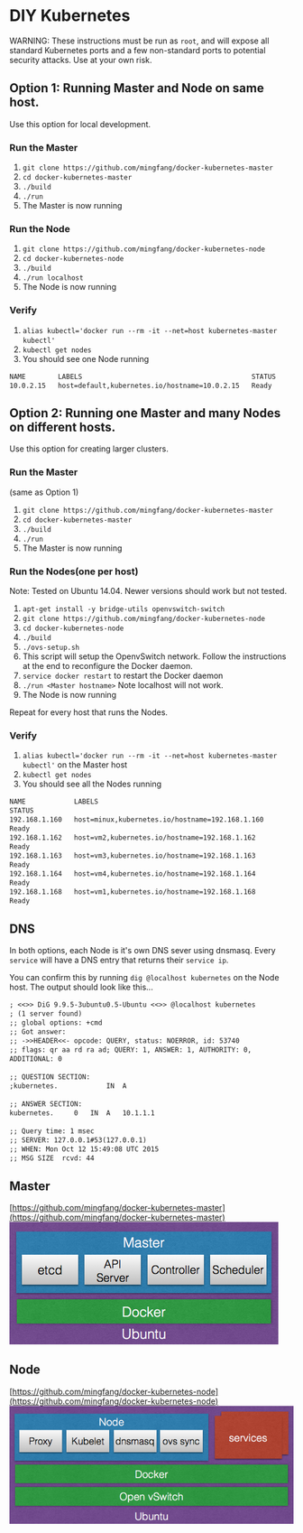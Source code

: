 # DIY Kubernetes
WARNING: These instructions must be run as ``root``, and will expose all standard Kubernetes ports and a few non-standard ports to potential security attacks.  Use at your own risk.

## Option 1: Running Master and Node on same host.
Use this option for local development.

### Run the Master
1. ```git clone https://github.com/mingfang/docker-kubernetes-master```
2. ```cd docker-kubernetes-master```
3. ```./build```
4. ```./run```
5. The Master is now running

### Run the Node
1. ```git clone https://github.com/mingfang/docker-kubernetes-node```
2. ```cd docker-kubernetes-node```
3. ```./build```
4. ```./run localhost```
5. The Node is now running

### Verify
1. ```alias kubectl='docker run --rm -it --net=host kubernetes-master kubectl'```
2. ```kubectl get nodes```
3. You should see one Node running
```
NAME        LABELS                                          STATUS
10.0.2.15   host=default,kubernetes.io/hostname=10.0.2.15   Ready
```

## Option 2: Running one Master and many Nodes on different hosts.
Use this option for creating larger clusters.

### Run the Master
(same as Option 1)

1. ```git clone https://github.com/mingfang/docker-kubernetes-master```
2. ```cd docker-kubernetes-master```
3. ```./build```
4. ```./run```
5. The Master is now running

### Run the Nodes(one per host)
Note: Tested on Ubuntu 14.04.  Newer versions should work but not tested.

1. ```apt-get install -y bridge-utils openvswitch-switch```
2. ```git clone https://github.com/mingfang/docker-kubernetes-node```
3. ```cd docker-kubernetes-node```
4. ```./build```
5. ```./ovs-setup.sh```
6. This script will setup the OpenvSwitch network. Follow the instructions at the end to reconfigure the Docker daemon.
7. ```service docker restart``` to restart the Docker daemon
8. ```./run <Master hostname>``` Note localhost will not work.
9. The Node is now running

Repeat for every host that runs the Nodes.

### Verify
1. ```alias kubectl='docker run --rm -it --net=host kubernetes-master kubectl'``` on the Master host
2. ```kubectl get nodes```
3. You should see all the Nodes running
```
NAME            LABELS                                            STATUS
192.168.1.160   host=minux,kubernetes.io/hostname=192.168.1.160   Ready
192.168.1.162   host=vm2,kubernetes.io/hostname=192.168.1.162     Ready
192.168.1.163   host=vm3,kubernetes.io/hostname=192.168.1.163     Ready
192.168.1.164   host=vm4,kubernetes.io/hostname=192.168.1.164     Ready
192.168.1.168   host=vm1,kubernetes.io/hostname=192.168.1.168     Ready
```

## DNS
In both options, each Node is it's own DNS sever using dnsmasq.  Every ```service``` will have a DNS entry that returns their ```service ip```.  

You can confirm this by running ```dig @localhost kubernetes``` on the Node host.  The output should look like this...
```
; <<>> DiG 9.9.5-3ubuntu0.5-Ubuntu <<>> @localhost kubernetes
; (1 server found)
;; global options: +cmd
;; Got answer:
;; ->>HEADER<<- opcode: QUERY, status: NOERROR, id: 53740
;; flags: qr aa rd ra ad; QUERY: 1, ANSWER: 1, AUTHORITY: 0, ADDITIONAL: 0

;; QUESTION SECTION:
;kubernetes.			IN	A

;; ANSWER SECTION:
kubernetes.		0	IN	A	10.1.1.1

;; Query time: 1 msec
;; SERVER: 127.0.0.1#53(127.0.0.1)
;; WHEN: Mon Oct 12 15:49:08 UTC 2015
;; MSG SIZE  rcvd: 44
```

## Master
[https://github.com/mingfang/docker-kubernetes-master](https://github.com/mingfang/docker-kubernetes-master)
<img src="master.png"/>

## Node
[https://github.com/mingfang/docker-kubernetes-node](https://github.com/mingfang/docker-kubernetes-node)
<img src="node.png"/>
